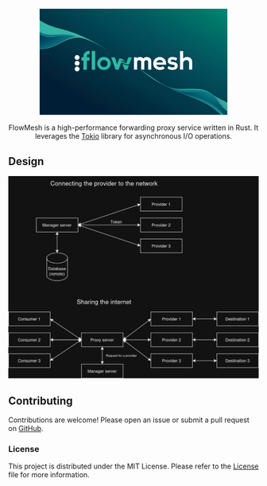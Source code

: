 <p align="center">
    <img src="docs/logo.jpeg" width="75%">
</p>

<p align="center">
    FlowMesh is a high-performance forwarding proxy service written in Rust. It leverages the <a href="https://tokio.rs/">Tokio</a> library for asynchronous I/O operations.
</p>

## Design
![Design](docs/design.png)

## Contributing
Contributions are welcome! Please open an issue or submit a pull request on [GitHub](https://github.com/monosense/flowmesh).

### License
This project is distributed under the MIT License. Please refer to the [License](./LICENSE) file for more information.